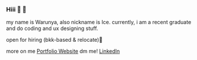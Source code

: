 ### Hiii 👋 🌺

my name is Warunya, also nickname is Ice. currently, i am a recent graduate and do coding and ux designing stuff.

open for hiring (bkk-based & relocate)💖

more on me [Portfolio Website](https://iceschp.github.io/portfolio/) dm me! [LinkedIn](https://www.linkedin.com/in/warunya-sangchompoo/)
